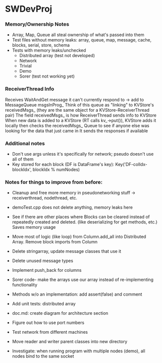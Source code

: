 # SWDevProj


### Memory/Ownership Notes
* Array, Map, Queue all steal ownership of what's passed into them
* Test files without memory leaks: array, queue, map, message, cache, blocks, serial, store, schema
* Tests with memory leaks/unchecked
  * Distributed array (test not developed)
  * Network
  * Trivial
  * Demo
  * Sorer (test not working yet)



### ReceiverThread Info
Receives WaitAndGet message it can't currently respond to -> add to MessageQueue msgsInProg_
Think of this queue as "linking" to KVStore's receivedMsgs_ (they are the same object for a KVStore-ReceiverThread pair)
The field receivedMsgs_ is how ReceiverThread sends info to KVStore
When new data is added to a KVStore (RT calls kv_->put()), KVStore adds it locally
  then checks the receivedMsgs_ Queue to see if anyone else was looking for the data that just came in
It sends the responses if available

### Additional notes

* Don't use args unless it's specifically for network; pseudo doesn't use all of them
* Key stored for each block (DF is DataFrame's key): Key('DF-colIdx-blockIdx', blockIdx % numNodes)
  
### Notes for things to improve from before:

* Cleanup and free more memory in pseudonetworking stuff -> receiverthread, nodethread, etc.

* demoTest.cpp does not delete anything, memory leaks here

* See if there are other places where Blocks can be cleared instead of repeatedly
	created and deleted. (like deserializing for get methods, etc.) Saves memory usage

* Move most of logic (like loop) from Column.add_all into Distributed Array. Remove block imports from Column

* Delete stringarray, update message classes that use it

* Delete unused message types

* Implement push_back for columns

* Sorer code- make the arrays use our array instead of re-implementing functionality

* Methods w/o an implementation: add assert(false) and comment

* Add unit tests: distributed array

* doc.md: create diagram for architecture section

* Figure out how to use port numbers

* Test network from different machines

* Move reader and writer parent classes into new directory

* Investigate: when running program with multiple nodes (demo), all nodes bind to the same socket